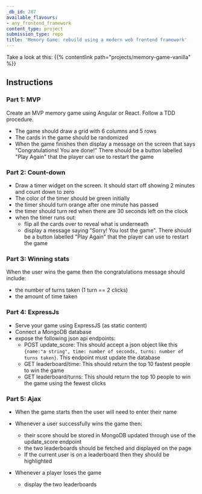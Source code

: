 ```yaml
---
_db_id: 287
available_flavours:
- any_frontend_framework
content_type: project
submission_type: repo
title: 'Memory Game: rebuild using a modern web frontend framework'
---
```


Take a look at this: {{% contentlink path="projects/memory-game-vanilla" %}}

## Instructions

### Part 1: MVP

Create an MVP memory game using Angular or React. Follow a TDD procedure.

- The game should draw a grid with 6 columns and 5 rows
- The cards in the game should be randomized
- When the game finishes then display a message on the screen that says "Congratulations! You are done!" There should be a button labelled "Play Again" that the player can use to restart the game

### Part 2: Count-down

- Draw a timer widget on the screen. It should start off showing 2 minutes and count down to zero
- The color of the timer should be green initially
- the timer should turn orange after one minute has passed
- the timer should turn red when there are 30 seconds left on the clock
- when the timer runs out:
  - flip all the cards over to reveal what is underneath
  - display a message saying "Sorry! You lost the game". There should be a button labelled "Play Again" that the player can use to restart the game

### Part 3: Winning stats

When the user wins the game then the congratulations message should include:

- the number of turns taken (1 turn == 2 clicks)
- the amount of time taken

### Part 4: ExpressJs

- Serve your game using ExpressJS (as static content)
- Connect a MongoDB database
- expose the following json api endpoints:
  - POST update_score: This should accept a json object like this `{name:"a string", time: number of seconds, turns: number of turns taken}`. This endpoint must update the database
  - GET leaderboard/time: This should return the top 10 fastest people to win the game
  - GET leaderboard/turns: This should return the top 10 people to win the game using the fewest clicks

### Part 5: Ajax

- When the game starts then the user will need to enter their name

- Whenever a user successfully wins the game then:

  - their score should be stored in MongoDB updated through use of the update_score endpoint
  - the two leaderboards should be fetched and displayed on the page
  - If the current user is on a leaderboard then they should be highlighted

- Whenever a player loses the game
  - display the two leaderboards
